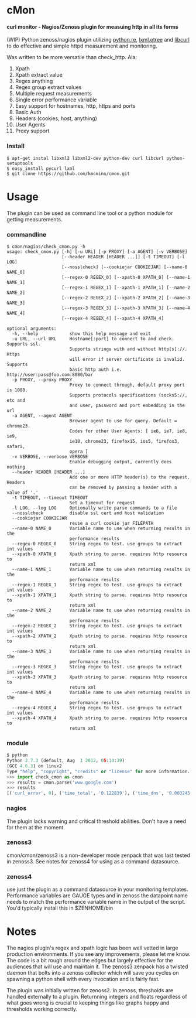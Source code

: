 cMon
========

#### curl monitor - Nagios/Zenoss plugin for measuing http in all its forms ####
(WIP) Python zenoss/nagios plugin utilizing [python.re](http://docs.python.org/2/library/re.html), [lxml.etree](http://lxml.de/1.3/tutorial.html) and [libcurl](http://curl.haxx.se/libcurl/libcurl) to do effective and simple httpd measurement and monitoring.

Was written to be more versatile than check_http. Ala:

1. Xpath
2. Xpath extract value
3. Regex anything
4. Regex group extract values
5. Multiple request measurements
6. Single error performance variable
7. Easy support for hostnames, http, https and ports
8. Basic Auth
9. Headers (cookies, host, anything)
10. User Agents
11. Proxy support


### Install ###
```
$ apt-get instal libxml2 libxml2-dev python-dev curl libcurl python-setuptools
$ easy_install pycurl lxml
$ git clone https://github.com/kmcminn/cmon.git
```
# Usage #
The plugin can be used as command line tool or a python module for getting measurements.

### commandline ###
```
$ cmon/nagios/check_cmon.py -h
usage: check_cmon.py [-h] [-u URL] [-p PROXY] [-a AGENT] [-v VERBOSE]
                     [--header HEADER [HEADER ...]] [-t TIMEOUT] [-l LOG]
                     [--nosslcheck] [--cookiejar COOKIEJAR] [--name-0 NAME_0]
                     [--regex-0 REGEX_0] [--xpath-0 XPATH_0] [--name-1 NAME_1]
                     [--regex-1 REGEX_1] [--xpath-1 XPATH_1] [--name-2 NAME_2]
                     [--regex-2 REGEX_2] [--xpath-2 XPATH_2] [--name-3 NAME_3]
                     [--regex-3 REGEX_3] [--xpath-3 XPATH_3] [--name-4 NAME_4]
                     [--regex-4 REGEX_4] [--xpath-4 XPATH_4]

optional arguments:
  -h, --help            show this help message and exit
  -u URL, --url URL     Hostname[:port] to connect to and check. Supports ssl.
                        Supports strings with and without http[s]://. Https
                        will error if server certificate is invalid. Supports
                        basic http auth i.e. http://user:pass@foo.com:8080/bar
  -p PROXY, --proxy PROXY
                        Proxy to connect through, default proxy port is 1080.
                        Supports protocols specifications (socks5://, etc and
                        and user, password and port embedding in the url
  -a AGENT, --agent AGENT
                        Browser agent to use for query. Default = chrome23.
                        Codes for other User Agents: [ ie6, ie7, ie8, ie9,
                        ie10, chrome23, firefox15, ios5, firefox3, safari,
                        opera ]
  -v VERBOSE, --verbose VERBOSE
                        Enable debugging output, currently does nothing
  --header HEADER [HEADER ...]
                        Add one or more HTTP header(s) to the request. Headers
                        can be removed by passing a header with a value of '.'
  -t TIMEOUT, --timeout TIMEOUT
                        Set a timeout for request
  -l LOG, --log LOG     Optionally write parse commands to a file
  --nosslcheck          disable ssl cert and host validation
  --cookiejar COOKIEJAR
                        reuse a curl cookie jar FILEPATH
  --name-0 NAME_0       Variable name to use when returning results in the
                        performance results
  --regex-0 REGEX_0     String regex to test. use groups to extract int values
  --xpath-0 XPATH_0     Xpath string to parse. requires http resource to
                        return xml
  --name-1 NAME_1       Variable name to use when returning results in the
                        performance results
  --regex-1 REGEX_1     String regex to test. use groups to extract int values
  --xpath-1 XPATH_1     Xpath string to parse. requires http resource to
                        return xml
  --name-2 NAME_2       Variable name to use when returning results in the
                        performance results
  --regex-2 REGEX_2     String regex to test. use groups to extract int values
  --xpath-2 XPATH_2     Xpath string to parse. requires http resource to
                        return xml
  --name-3 NAME_3       Variable name to use when returning results in the
                        performance results
  --regex-3 REGEX_3     String regex to test. use groups to extract int values
  --xpath-3 XPATH_3     Xpath string to parse. requires http resource to
                        return xml
  --name-4 NAME_4       Variable name to use when returning results in the
                        performance results
  --regex-4 REGEX_4     String regex to test. use groups to extract int values
  --xpath-4 XPATH_4     Xpath string to parse. requires http resource to
                        return xml

```

### module ###
```python
$ python
Python 2.7.3 (default, Aug  1 2012, 05:14:39)
[GCC 4.6.3] on linux2
Type "help", "copyright", "credits" or "license" for more information.
>>> import check_cmon as cmon
>>> results = cmon.parse('www.google.com')
>>> results
[('curl_error', 0), ('time_total', '0.122839'), ('time_dns', '0.003245'), ('time_connect', '0.017699'), ('size_download', 94817.0), ('http_code', 200)]
```


### nagios ###
The plugin lacks warning and critical threshold abilities. Don't have a need for them at the moment.

### zenoss3 ###
cmon/cmon/zenoss3 is a non-developer mode zenpack that was last tested in zenoss3. See notes for zenoss4 for using as a command datasource.

### zenoss4 ###
use just the plugin as a command datasource in your monitoring templates. Performance variables are GAUGE types and in zenoss the datapoint name needs to match the performance variable name in the output of the script. You'd typically install this in $ZENHOME/bin

# Notes #
The nagios plugin's regex and xpath logic has been well vetted in large production environments. If you see any improvements, please let me know. The code is a bit rough around the edges but largely effective for the audiences that will use and maintain it. The zenoss3 zenpack has a twisted daemon that bolts into a zenoss collector which will save you cycles on spawning a python shell with every invocation and is fairly fast. 

The plugin was initially written for zenoss2. In zenoss, thresholds are handled externally to a plugin. Returnning integers and floats regardless of what goes wrong is crucial to keeping things like graphs happy and thresholds working correctly. 


